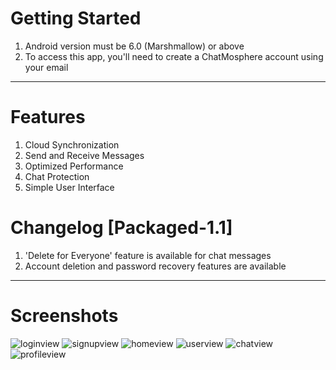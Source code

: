 # Getting Started

1) Android version must be 6.0 (Marshmallow) or above
2) To access this app, you'll need to create a ChatMosphere account using your email
----------------------------------------------------------------------------------------------------------------------

# Features

1) Cloud Synchronization
2) Send and Receive Messages
3) Optimized Performance
4) Chat Protection
5) Simple User Interface

# Changelog [Packaged-1.1]

1) 'Delete for Everyone' feature is available for chat messages
2) Account deletion and password recovery features are available

----------------------------------------------------------------------------------------------------------------------

# Screenshots

![loginview](https://github.com/user-attachments/assets/f1bef8b7-c3d1-4098-addc-6b405e71054d)
![signupview](https://github.com/user-attachments/assets/6b5b0811-90c8-4667-9bcd-608e5592a2ab)
![homeview](https://github.com/user-attachments/assets/aed1f4f7-f4ce-4106-90a4-90e68af5f030)
![userview](https://github.com/user-attachments/assets/89c44bc4-0e3b-48da-8b93-9dc650b1722a)
![chatview](https://github.com/user-attachments/assets/220b3488-e697-45e3-a5f9-f878fcb48eca)
![profileview](https://github.com/user-attachments/assets/948c243a-090c-4f60-ab58-cbe7dfa80650)

